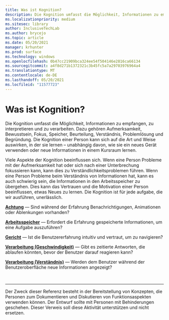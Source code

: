 ```yaml
---
title: Was ist Kognition?
description: Die Kognition umfasst die Möglichkeit, Informationen zu empfangen, zu interpretieren und zu verarbeiten.
ms.localizationpriority: medium
ms.sitesec: library
author: InclusiveTechLab
ms.author: brycejo
ms.topic: article
ms.date: 05/20/2021
manager: krhunter
ms.prod: surface
ms.technology: windows
ms.openlocfilehash: 0b47cc21909bca324ee54f504146e2816ca66134
ms.sourcegitcommit: a4f8d271b1372321c3b45fc5a7a29703976964a4
ms.translationtype: MT
ms.contentlocale: de-DE
ms.lasthandoff: 05/20/2021
ms.locfileid: "11577723"
---
```

# <a name="what-is-cognition"></a>Was ist Kognition?

Die Kognition umfasst die Möglichkeit, Informationen zu empfangen, zu interpretieren und zu verarbeiten. Dazu gehören Aufmerksamkeit, Bewusstsein, Fokus, Speicher, Beurteilung, Verständnis, Problemlösung und Begründung. Die Kognition einer Person kann sich auf die Art und Weise auswirken, in der sie lernen – unabhängig davon, wie sie ein neues Gerät verwenden oder neue Informationen in einem Kursraum lernen.

Viele Aspekte der Kognition beeinflussen sich. Wenn eine Person Probleme mit der Aufmerksamkeit hat oder sich nach einer Unterbrechung fokussieren kann, kann dies zu Verständlichkeitsproblemen führen. Wenn eine Person Probleme beim Verständnis von Informationen hat, kann es auch schwierig sein, die Informationen in den Arbeitsspeicher zu übergehen. Dies kann das Vertrauen und die Motivation einer Person beeinflussen, etwas Neues zu lernen. Die Kognition ist für jede aufgabe, die wir ausführen, unerlässlich.

**[Achtung](cognition-attention.md)** &mdash; Sind während der Erfahrung Benachrichtigungen, Animationen oder Ablenkungen vorhanden?

**[Arbeitsspeicher](cognition-memory.md)** &mdash; Erfordert die Erfahrung gespeicherte Informationen, um eine Aufgabe auszuführen?

**[Gericht](cognition-judgment.md)** &mdash; Ist die Benutzererfahrung intuitiv und vertraut, um zu navigieren?

**[Verarbeitung (Geschwindigkeit)](cognition-processing-speed.md)** &mdash; Gibt es zeitierte Antworten, die ablaufen könnten, bevor der Benutzer darauf reagieren kann?

**[Verarbeitung (Verständnis)](cognition-processing-comprehension.md)** &mdash; Werden dem Benutzer während der Benutzeroberfläche neue Informationen angezeigt?


&nbsp;

[comment]: # (Footer-Anweisung)
___
Der Zweck dieser Referenz besteht in der Bereitstellung von Konzepten, die Personen zum Dokumentieren und Diskutieren von Funktionsaspekten verwenden können. Der Entwurf sollte mit Personen mit Behinderungen geschehen. Dieser Verweis soll diese Aktivität unterstützen und nicht ersetzen. 
